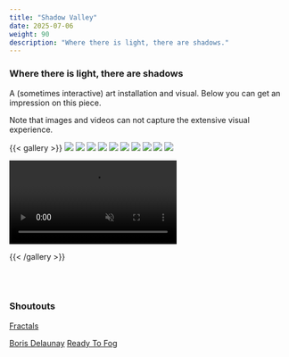 ```yaml
---
title: "Shadow Valley"
date: 2025-07-06
weight: 90
description: "Where there is light, there are shadows."
---
```


### Where there is light, there are shadows
A (sometimes interactive) art installation and visual. Below you can get an impression on this piece. 

Note that images and videos can not capture the extensive visual experience.

{{< gallery >}}
  <img src="/02-shadow-valley/images/181905406.jpg" class="grid-w50 md:grid-w33 xl:grid-w25" />
  <img src="/02-shadow-valley/images/212020655.jpg" class="grid-w50 md:grid-w33 xl:grid-w25" />
  <img src="/02-shadow-valley/images/220759365.jpg" class="grid-w50 md:grid-w33 xl:grid-w25" />
  <img src="/02-shadow-valley/images/192710344.jpg" class="grid-w50 md:grid-w33 xl:grid-w25" />
  <img src="/02-shadow-valley/images/232132495.jpg" class="grid-w50 md:grid-w33 xl:grid-w25" />
  <img src="/02-shadow-valley/images/021642117.jpg " class="grid-w50 md:grid-w33 xl:grid-w25" />
  <img src="/02-shadow-valley/images/050304195.jpg" class="grid-w50 md:grid-w33 xl:grid-w25" />
  <img src="/02-shadow-valley/images/203820278.jpg" class="grid-w50 md:grid-w33 xl:grid-w25" />
  <img src="/02-shadow-valley/images/141557528.jpg" class="grid-w50 md:grid-w33 xl:grid-w25" />
  <img src="/02-shadow-valley/images/141618578.jpg" class="grid-w50 md:grid-w33 xl:grid-w25" />

  <video muted loop controls preload="auto" class="grid-w50 md:grid-w33 xl:grid-w25">
    <source src="/video/bg2.webm" type="video/webm">
    <source src="/video/bg2.mp4" type="video/mp4">
    <source src="/video/bg2.m4v" type="video/mp4">
  </video>
  <!-- <video muted loop controls preload="auto" class="grid-w50 md:grid-w33 xl:grid-w25"> -->
  <!--   <source src="/02-shadow-valley/videos/214240268.LS.mp4" type="video/mp4"> -->
  <!-- </video> -->
  <!-- <video muted loop controls preload="auto" class="grid-w50 md:grid-w33 xl:grid-w25"> -->
  <!--   <source src="/02-shadow-valley/videos/211956467.LS.mp4" type="video/mp4"> -->
  <!-- </video> -->
  <!-- <video muted loop controls preload="auto" class="grid-w50 md:grid-w33 xl:grid-w25"> -->
  <!--   <source src="/02-shadow-valley/videos/203759043.LS.mp4" type="video/mp4"> -->
  <!-- </video> -->
  <!-- <video muted loop controls preload="auto" class="grid-w50 md:grid-w33 xl:grid-w25"> -->
  <!--   <source src="/02-shadow-valley/videos/204103992.LS.mp4" type="video/mp4"> -->
  <!-- </video> -->
  <!-- <video muted loop controls preload="auto" class="grid-w50 md:grid-w33 xl:grid-w25"> -->
  <!--   <source src="/02-shadow-valley/videos/204926422.LS.mp4" type="video/mp4"> -->
  <!-- </video> -->
  <!-- <video muted loop controls preload="auto" class="grid-w50 md:grid-w33 xl:grid-w25"> -->
  <!--   <source src="/02-shadow-valley/videos/192713224.LS.mp4" type="video/mp4"> -->
  <!-- </video> -->
  <!-- <video muted loop controls preload="auto" class="grid-w50 md:grid-w33 xl:grid-w25"> -->
  <!--   <source src="/02-shadow-valley/videos/040853017.LS.mp4" type="video/mp4"> -->
  <!-- </video> -->

{{< /gallery >}}

<br>
<br>

### Shoutouts

[Fractals](https://en.wikipedia.org/wiki/Fractal/)

[Boris Delaunay](https://en.wikipedia.org/wiki/Boris_Delaunay)
[Ready To Fog](https://readytofog.de/)


